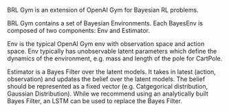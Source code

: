 BRL Gym is an extension of OpenAI Gym for Bayesian RL problems. 

BRL Gym contains a set of Bayesian Environments. Each BayesEnv is composed of two components: Env and Estimator. 

Env is the typical OpenAI Gym env with observation space and action space. Env typically has unobservable latent parameters which define the dynamics of the environment, e.g. mass and length of the pole for CartPole. 

Estimator is a Bayes Filter over the latent models. It takes in latest (action, observation) and updates the belief over the latent models. The belief should be represented as a fixed vector (e.g. Catgegorical distribution, Gaussian Distribution). While we recommend using an analytically built Bayes Filter, an LSTM can be used to replace the Bayes Filter.

